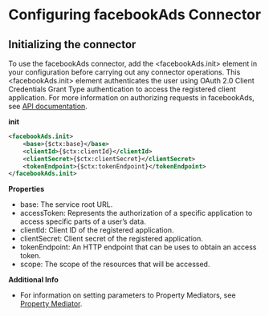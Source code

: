 # Configuring facebookAds Connector

## Initializing the connector

To use the facebookAds connector, add the <facebookAds.init> element in your configuration before carrying out any
connector operations.
This <facebookAds.init> element authenticates the user using OAuth 2.0 Client Credentials Grant Type authentication to
access the registered client application.
For more information on authorizing requests in facebookAds,
see [API documentation](https://www.oauth.com/oauth2-servers/access-tokens/client-credentials/).

**init**

```xml
<facebookAds.init>
    <base>{$ctx:base}</base>
    <clientId>{$ctx:clientId}</clientId>
    <clientSecret>{$ctx:clientSecret}</clientSecret>
    <tokenEndpoint>{$ctx:tokenEndpoint}</tokenEndpoint>
</facebookAds.init>
```

**Properties**

* base: The service root URL.
* accessToken: Represents the authorization of a specific application to access specific parts of a user’s data.
* clientId: Client ID of the registered application.
* clientSecret: Client secret of the registered application.
* tokenEndpoint: An HTTP endpoint that can be uses to obtain an access token.
* scope: The scope of the resources that will be accessed.

**Additional Info**

* For information on setting parameters to Property Mediators, see
  [Property Mediator](https://ei.docs.wso2.com/en/7.2.0/micro-integrator/references/mediators/property-Mediator/).
